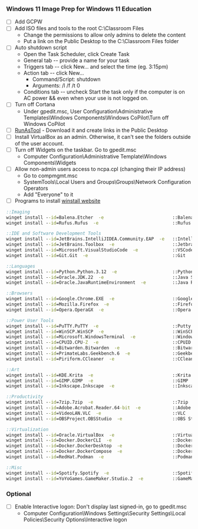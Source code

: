 ### Windows 11 Image Prep for Windows 11 Education

- [ ] Add GCPW
- [ ] Add ISO files and tools to the root C:\Classroom Files
    - Change the permissions to allow only admins to delete the content
    - Put a link on the Public Desktop to the C:\Classroom Files folder
- [ ] Auto shutdown script
    - Open the Task Scheduler, click Create Task
    - General tab -- provide a name for your task
    - Triggers tab -- click New... and select the time (eg. 3:15pm)
    - Action tab -- click New... 
        - Command/Script:     shutdown
        - Arguments:          /l /f /t 0
    - Conditions tab -- uncheck Start the task only if the computer is on AC power && even when your use is not logged on.
- [ ] Turn off Cortana
    - Under gpedit.msc, User Configuration\Administrative Templates\Windows Components\Windows CoPilot\Turn off Windows CoPilot
- [ ] [RunAsTool](https://www.sordum.org/8727/runastool-v1-5/) - Download it and create links in the Public Desktop
- [ ] Install VirtualBox as an admin. Otherwise, it can't see the folders outside of the user account.
- [ ] Turn off Widgets on the taskbar. Go to gpedit.msc
    - Computer Configuration\Administrative Template\Windows Components\Widgets
- [ ] Allow non-admin users access to ncpa.cpl (changing their IP address)
    - Go to compmgmt.msc
    - SystemTools\Local Users and Groups\Groups\Network Configuration Operators
    - Add "Everyone" to it
- [ ] Programs to install [winstall website](https://winstall.app/apps)
```cmd
::Imaging
winget install --id=Balena.Etcher  -e                          ::Balena Etcher
winget install --id=Rufus.Rufus  -e                            ::Rufus

::IDE and Software Development Tools
winget install --id=JetBrains.IntelliJIDEA.Community.EAP  -e   ::IntelliJ CE
winget install --id=JetBrains.Toolbox  -e                      ::Jetbrains Toolbox
winget install --id=Microsoft.VisualStudioCode  -e             ::VSCode
winget install --id=Git.Git  -e                                ::Git

::Languages
winget install --id=Python.Python.3.12  -e                     ::Python3.12
winget install --id=Oracle.JDK.22  -e                          ::Java SE Development Kit 22
winget install --id=Oracle.JavaRuntimeEnvironment  -e          ::Java Runtime Environment 8

::Browsers
winget install --id=Google.Chrome.EXE  -e                      ::Google Chrome
winget install --id=Mozilla.Firefox  -e                        ::Firefox
winget install --id=Opera.OperaGX  -e                          ::Opera GX

::Power User Tools
winget install --id=PuTTY.PuTTY  -e                            ::Putty
winget install --id=WinSCP.WinSCP  -e                          ::WinSCP
winget install --id=Microsoft.WindowsTerminal  -e              ::Windows Terminal
winget install --id=CPUID.CPU-Z  -e                            ::CPUID
winget install --id=Bitwarden.Bitwarden  -e                    ::Bitwarden
winget install --id=PrimateLabs.Geekbench.6  -e                ::Geekbench
winget install --id=Piriform.CCleaner  -e                      ::CCleaner

::Art
winget install --id=KDE.Krita  -e                              ::Krita
winget install --id=GIMP.GIMP  -e                              ::GIMP
winget install --id=Inkscape.Inkscape  -e                      ::Inkscape

::Productivity
winget install --id=7zip.7zip  -e                              ::7zip
winget install --id=Adobe.Acrobat.Reader.64-bit  -e            ::Adobe PDF Reader
winget install --id=VideoLAN.VLC  -e                           ::VLC
winget install --id=OBSProject.OBSStudio  -e                   ::OBS Studio

::Virtualization
winget install --id=Oracle.VirtualBox  -e                      ::VirtualBox
winget install --id=Docker.DockerCLI  -e                       ::DockerCLI
winget install --id=Docker.DockerDesktop  -e                   ::Docker Desktop
winget install --id=Docker.DockerCompose  -e                   ::Docker Compose
winget install --id=RedHat.Podman  -e                          ::Podman

::Misc
winget install --id=Spotify.Spotify  -e                        ::Spotify
winget install --id=YoYoGames.GameMaker.Studio.2  -e           ::GameMaker Studio 2
```

### Optional
- [ ] Enable Interactive logon: Don't display last signed-in, go to gpedit.msc
    - Computer Configuration\Windows Settings\Security Settings\Local Policies\Security Options\Interactive logon
